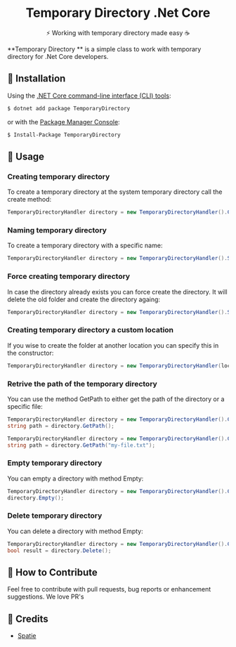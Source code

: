 ﻿<h1 align="center">Temporary Directory .Net Core</h1>

<p align="center">⚡ Working with temporary directory made easy ☕️</p>

**Temporary Directory ** is a simple class to work with temporary directory for .Net Core developers.


## 🔧 Installation

Using the [.NET Core command-line interface (CLI) tools](https://docs.microsoft.com/en-us/dotnet/core/tools/):

```bash
$ dotnet add package TemporaryDirectory
```

or with the [Package Manager Console](https://docs.microsoft.com/en-us/nuget/tools/package-manager-console):

```bash
$ Install-Package TemporaryDirectory
```

## 🚀 Usage

### Creating temporary directory
To create a temporary directory at the system temporary directory call the create method:

```c#
TemporaryDirectoryHandler directory = new TemporaryDirectoryHandler().Create();
```

### Naming temporary directory
To create a temporary directory with a specific name:

```c#
TemporaryDirectoryHandler directory = new TemporaryDirectoryHandler().SetName("MyFolder").Create();
```

### Force creating temporary directory
In case the directory already exists you can force create the directory. It will delete the old folder and create the directory againg:

```c#
TemporaryDirectoryHandler directory = new TemporaryDirectoryHandler().SetName("MyFolder").SetForce(true).Create();
```

### Creating temporary directory a custom location
If you wise to create the folder at another location you can specify this in the constructor:

```c#
TemporaryDirectoryHandler directory = new TemporaryDirectoryHandler(location).Create();
```

### Retrive the path of the temporary directory
You can use the method GetPath to either get the path of the directory or a specific file:

```c#
TemporaryDirectoryHandler directory = new TemporaryDirectoryHandler().Create();
string path = directory.GetPath();
```

```c#
TemporaryDirectoryHandler directory = new TemporaryDirectoryHandler().Create();
string path = directory.GetPath("my-file.txt");
```

### Empty temporary directory 
You can empty a directory with method Empty:

```c#
TemporaryDirectoryHandler directory = new TemporaryDirectoryHandler().Create();
directory.Empty();
```

### Delete temporary directory
You can delete a directory with method Empty:

```c#
TemporaryDirectoryHandler directory = new TemporaryDirectoryHandler().Create();
bool result = directory.Delete();
```

## 🤼 How to Contribute

Feel free to contribute with pull requests, bug reports or enhancement suggestions. We love PR's

## 🎉 Credits

- [Spatie](https://github.com/spatie)